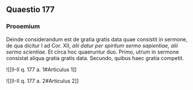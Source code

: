 ## Quaestio 177

### Prooemium

Deinde considerandum est de gratia gratis data quae consistit in sermone, de qua dicitur I ad Cor. XII, *alii datur per spiritum sermo sapientiae, alii sermo scientiae*. Et circa hoc quaeruntur duo. Primo, utrum in sermone consistat aliqua gratia gratis data. Secundo, quibus haec gratia competit.

![[II-II q. 177 a. 1#Articulus 1]]

![[II-II q. 177 a. 2#Articulus 2]]

